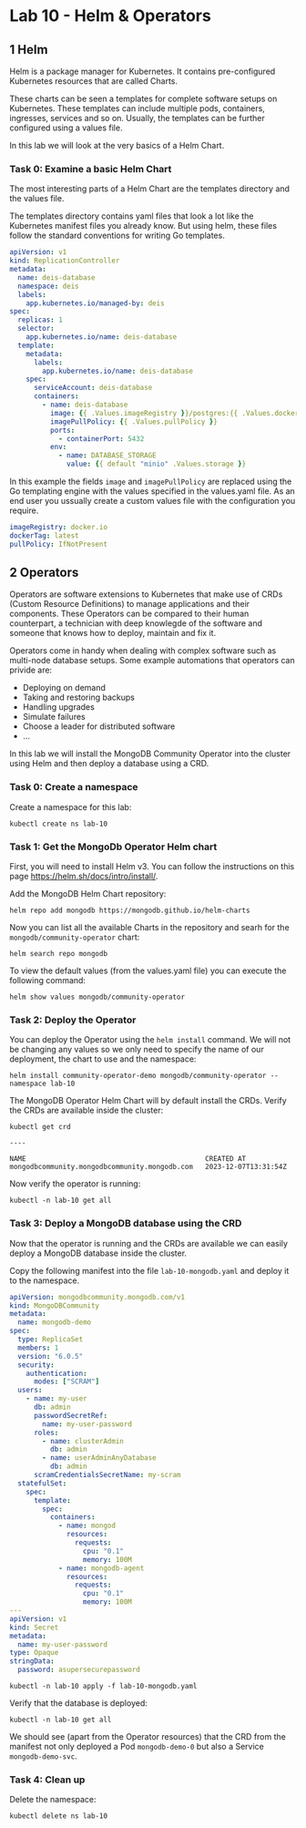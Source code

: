 # Lab 10 - Helm & Operators

## 1 Helm

Helm is a package manager for Kubernetes. It contains pre-configured Kubernetes resources that are called Charts.

These charts can be seen a templates for complete software setups on Kubernetes. These templates can include multiple pods, containers, ingresses, services and so on. Usually, the templates can be further configured using a values file.

In this lab we will look at the very basics of a Helm Chart.

### Task 0: Examine a basic Helm Chart

The most interesting parts of a Helm Chart are the templates directory and the values file.

The templates directory contains yaml files that look a lot like the Kubernetes manifest files you already know. But using helm, these files follow the standard conventions for writing Go templates.

```yaml
apiVersion: v1
kind: ReplicationController
metadata:
  name: deis-database
  namespace: deis
  labels:
    app.kubernetes.io/managed-by: deis
spec:
  replicas: 1
  selector:
    app.kubernetes.io/name: deis-database
  template:
    metadata:
      labels:
        app.kubernetes.io/name: deis-database
    spec:
      serviceAccount: deis-database
      containers:
        - name: deis-database
          image: {{ .Values.imageRegistry }}/postgres:{{ .Values.dockerTag }}
          imagePullPolicy: {{ .Values.pullPolicy }}
          ports:
            - containerPort: 5432
          env:
            - name: DATABASE_STORAGE
              value: {{ default "minio" .Values.storage }}
```

In this example the fields `image` and `imagePullPolicy` are replaced using the Go templating engine with the values specified in the values.yaml file. As an end user you ussually create a custom values file with the configuration you require.

```yaml
imageRegistry: docker.io
dockerTag: latest
pullPolicy: IfNotPresent
```

## 2 Operators

Operators are software extensions to Kubernetes that make use of CRDs (Custom Resource Definitions) to manage applications and their components. These Operators can be compared to their human counterpart, a technician with deep knowlegde of the software and someone that knows how to deploy, maintain and fix it.

Operators come in handy when dealing with complex software such as multi-node database setups. Some example automations that operators can privide are:
- Deploying on demand
- Taking and restoring backups
- Handling upgrades
- Simulate failures
- Choose a leader for distributed software
- ...

In this lab we will install the MongoDB Community Operator into the cluster using Helm and then deploy a database using a CRD.

### Task 0: Create a namespace

Create a namespace for this lab:
```
kubectl create ns lab-10
```

### Task 1: Get the MongoDb Operator Helm chart

First, you will need to install Helm v3. You can follow the instructions on this page https://helm.sh/docs/intro/install/.

Add the MongoDB Helm Chart repository:
```
helm repo add mongodb https://mongodb.github.io/helm-charts
```

Now you can list all the available Charts in the repository and searh for the `mongodb/community-operator` chart:
```
helm search repo mongodb
```

To view the default values (from the values.yaml file) you can execute the following command:
```
helm show values mongodb/community-operator
```

### Task 2: Deploy the Operator

You can deploy the Operator using the `helm install` command. We will not be changing any values so we only need to specify the name of our deployment, the chart to use and the namespace:
```
helm install community-operator-demo mongodb/community-operator --namespace lab-10
```

The MongoDB Operator Helm Chart will by default install the CRDs. Verify the CRDs are available inside the cluster:
```
kubectl get crd

----

NAME                                            CREATED AT
mongodbcommunity.mongodbcommunity.mongodb.com   2023-12-07T13:31:54Z
```

Now verify the operator is running:
```
kubectl -n lab-10 get all
```

### Task 3: Deploy a MongoDB database using the CRD

Now that the operator is running and the CRDs are available we can easily deploy a MongoDB database inside the cluster.

Copy the following manifest into the file `lab-10-mongodb.yaml` and deploy it to the namespace.

```yaml
apiVersion: mongodbcommunity.mongodb.com/v1
kind: MongoDBCommunity
metadata:
  name: mongodb-demo
spec:
  type: ReplicaSet
  members: 1
  version: "6.0.5"
  security:
    authentication:
      modes: ["SCRAM"]
  users:
    - name: my-user
      db: admin
      passwordSecretRef:
        name: my-user-password
      roles:
        - name: clusterAdmin
          db: admin
        - name: userAdminAnyDatabase
          db: admin
      scramCredentialsSecretName: my-scram
  statefulSet:
    spec:
      template:
        spec:
          containers:
            - name: mongod
              resources:
                requests:
                  cpu: "0.1"
                  memory: 100M
            - name: mongodb-agent
              resources:
                requests:
                  cpu: "0.1"
                  memory: 100M
---
apiVersion: v1
kind: Secret
metadata:
  name: my-user-password
type: Opaque
stringData:
  password: asupersecurepassword
```

```
kubectl -n lab-10 apply -f lab-10-mongodb.yaml
```

Verify that the database is deployed:
```
kubectl -n lab-10 get all
```

We should see (apart from the Operator resources) that the CRD from the manifest not only deployed a Pod `mongodb-demo-0` but also a Service `mongodb-demo-svc`.

### Task 4: Clean up

Delete the namespace:
```
kubectl delete ns lab-10
```
